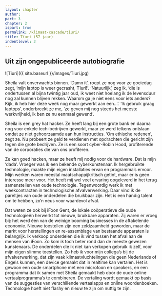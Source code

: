 ```yaml
---
layout: chapter
author: 
part: 3
chapter: 2
ispart: true
permalink: /klimaat-cascade/tiuri/
title: Tïuri (57 jaar) 
indentlevel: 3
---
```


## Uit zijn ongepubliceerde autobiografie

![Tiuri]({{ site.baseurl }}/images/Tiuri.jpg)

Sheila valt onverwachts binnen. ‘Damn it’, roept ze nog voor ze goeiedag zegt, ‘mijn laptop is weer gecrasht, Tïuri!’. ‘Natuurlijk’, zeg ik, ‘die is ondertussen al bijna twintig jaar oud, ik weet niet hoelang ik de levensduur nog zal kunnen blijven rekken. Waarom ga je niet eens voor iets anders? Kijk, ik heb hier deze week nog maar gewerkt aan een…’. ‘Ik gebruik graag laptops’, onderbreekt ze me, ‘ze geven mij nog steeds het meeste werkvrijheid, ik ben ze nu eenmaal gewend’.

Sheila is een grey hat hacker. Ze heeft lang bij een grote bank en daarna nog voor enkele tech-bedrijven gewerkt, maar ze werd telkens ontslaan omdat ze niet gehoorzaamde aan hun instructies. ‘Om ethische redenen’, zegt ze. Nu probeert ze geld te verdienen met opdrachten die gericht zijn tegen die grote bedrijven. Ze is een soort cyber-Robin Hood, profiterende van de corporaties die van ons profiteren. 

Ze kan goed hacken, maar ze heeft mij nodig voor de hardware. Dat is mijn ‘dada’. Vroeger was ik een bekende cyberkunstenaar. Ik hergebruikte technologie, maakte mijn eigen installaties ervan en programma’s ervoor. Mijn werken waren meestal maatschappijkritisch getint, maar er is geen interesse meer voor. Het heeft mij wel veel ervaring opgeleverd in het terug samenstellen van oude technologie. Tegenwoordig werk ik met weekcontracten in technologische afvalverwerking. Daar vind ik de pareltjes van oude onderdelen die bruikbaar zijn. Het is een handig talent om te hebben, zo’n neus voor waardevol afval. 

Dat weten ze ook bij iFoon Gent, de lokale coöperatieve die oude technologieën herwerkt tot nieuwe, bruikbare apparaten. Zij waren er vroeg bij: het werd één van de weinige booming businesses in de aftakelende economie. Nieuwe toestellen zijn een zeldzaamheid geworden, maar de markt voor herstellingen en re-assemblage van bestaande apparaten is belangrijk. Ik verkoop onderdelen die ik vind tussen het afval aan de mensen van iFoon. Zo kom ik toch beter rond dan de meeste gewezen kunstenaars. De onderdelen die ik niet kan verkopen gebruik ik zelf, voor mijn eigen slimme toestellen. Zo heb ik voor mijn collega’s bij de afvalverwerking, dat zijn vaak klimaatvluchtelingen die geen Nederlands of Engels kunnen, een device gemaakt dat in realtime kan vertalen. Het is gewoon een oude smartphone met een microfoon en speakers, en een programma dat ik samen met Sheila gemaakt heb door de oude online vertaalprogramma’s te combineren. De vertaling wordt gemaakt op basis van de suggesties van verschillende vertaalapps en online woordenboeken. Technologie hoeft niet flashy en nieuw te zijn om nuttig te zijn. 

